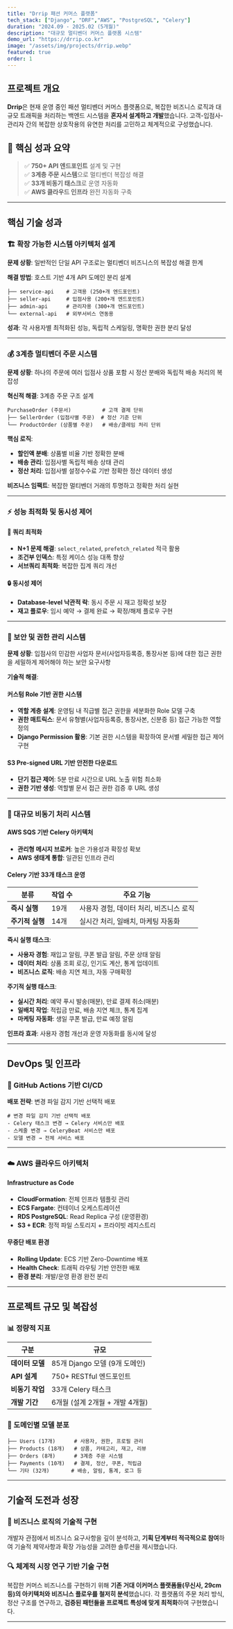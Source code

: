 ```yaml
---
title: "Drrip 패션 커머스 플랫폼"
tech_stack: ["Django", "DRF","AWS", "PostgreSQL", "Celery"]
duration: "2024.09 - 2025.02 (5개월)"
description: "대규모 멀티벤더 커머스 플랫폼 시스템"
demo_url: "https://drrip.co.kr"
image: "/assets/img/projects/drrip.webp"
featured: true
order: 1
---
```


## 프로젝트 개요

**Drrip**은 현재 운영 중인 패션 멀티벤더 커머스 플랫폼으로, 복잡한 비즈니스 로직과 대규모 트래픽을 처리하는 백엔드 시스템을 **혼자서 설계하고 개발**했습니다. 고객-입점사-관리자 간의 복잡한 상호작용의 유연한 처리를 고민하고 체계적으로 구성했습니다.

## 🎯 핵심 성과 요약

> ✅ **750+ API 엔드포인트** 설계 및 구현   
> ✅ **3계층 주문 시스템**으로 멀티벤더 복잡성 해결   
> ✅ **33개 비동기 태스크**로 운영 자동화   
> ✅ **AWS 클라우드 인프라** 완전 자동화 구축  

---

## 핵심 기술 성과

### 🏗️ 확장 가능한 시스템 아키텍처 설계

**문제 상황**: 일반적인 단일 API 구조로는 멀티벤더 비즈니스의 복잡성 해결 한계

**해결 방법**: 호스트 기반 4개 API 도메인 분리 설계

```
├── service-api    # 고객용 (250+개 엔드포인트)
├── seller-api     # 입점사용 (200+개 엔드포인트)  
├── admin-api      # 관리자용 (300+개 엔드포인트)
└── external-api   # 외부서비스 연동용
```

**성과**: 각 사용자별 최적화된 성능, 독립적 스케일링, 명확한 권한 분리 달성

---

### 💰 3계층 멀티벤더 주문 시스템

**문제 상황**: 하나의 주문에 여러 입점사 상품 포함 시 정산 분배와 독립적 배송 처리의 복잡성

**혁신적 해결**: 3계층 주문 구조 설계

```
PurchaseOrder (주문서)          # 고객 결제 단위
├── SellerOrder (입점사별 주문)  # 정산 기준 단위  
└── ProductOrder (상품별 주문)   # 배송/클레임 처리 단위
```

**핵심 로직**:
- **할인액 분배**: 상품별 비율 기반 정확한 분배
- **배송 관리**: 입점사별 독립적 배송 상태 관리
- **정산 처리**: 입점사별 설정수수료 기반 정확한 정산 데이터 생성

**비즈니스 임팩트**: 복잡한 멀티벤더 거래의 투명하고 정확한 처리 실현

---

### ⚡ 성능 최적화 및 동시성 제어

#### 🚀 쿼리 최적화
- **N+1 문제 해결**: `select_related`, `prefetch_related` 적극 활용
- **조건부 인덱스**: 특정 케이스 성능 대폭 향상
- **서브쿼리 최적화**: 복잡한 집계 쿼리 개선

#### 🔒 동시성 제어
- **Database-level 낙관적 락**: 동시 주문 시 재고 정확성 보장
- **재고 플로우**: 임시 예약 → 결제 완료 → 확정/해제 플로우 구현

---

### 🔐 보안 및 권한 관리 시스템

**문제 상황**: 입점사의 민감한 사업자 문서(사업자등록증, 통장사본 등)에 대한 접근 권한을 세밀하게 제어해야 하는 보안 요구사항

**기술적 해결**:

#### **커스텀 Role 기반 권한 시스템**
- **역할 계층 설계**: 운영팀 내 직급별 접근 권한을 세분화한 Role 모델 구축
- **권한 매트릭스**: 문서 유형별(사업자등록증, 통장사본, 신분증 등) 접근 가능한 역할 정의
- **Django Permission 활용**: 기본 권한 시스템을 확장하여 문서별 세밀한 접근 제어 구현

#### **S3 Pre-signed URL 기반 안전한 다운로드**
- **단기 접근 제어**: 5분 만료 시간으로 URL 노출 위험 최소화
- **권한 기반 생성**: 역할별 문서 접근 권한 검증 후 URL 생성

---

### 🔄 대규모 비동기 처리 시스템

#### **AWS SQS 기반 Celery 아키텍처**
- **관리형 메시지 브로커**: 높은 가용성과 확장성 확보
- **AWS 생태계 통합**: 일관된 인프라 관리

#### **Celery 기반 33개 태스크 운영**

| 분류 | 작업 수 | 주요 기능 |
|------|---------|-----------|
| **즉시 실행** | 19개 | 사용자 경험, 데이터 처리, 비즈니스 로직 |
| **주기적 실행** | 14개 | 실시간 처리, 일배치, 마케팅 자동화 |

**즉시 실행 태스크**:
- **사용자 경험**: 재입고 알림, 쿠폰 발급 알림, 주문 상태 알림
- **데이터 처리**: 상품 조회 로깅, 인기도 계산, 통계 업데이트
- **비즈니스 로직**: 배송 지연 체크, 자동 구매확정

**주기적 실행 태스크**:
- **실시간 처리**: 예약 푸시 발송(매분), 만료 결제 취소(매분)
- **일배치 작업**: 적립금 만료, 배송 지연 체크, 통계 집계
- **마케팅 자동화**: 생일 쿠폰 발급, 만료 예정 알림

**인프라 효과**: 사용자 경험 개선과 운영 자동화를 동시에 달성

---

## DevOps 및 인프라

### 🚀 GitHub Actions 기반 CI/CD

**배포 전략**: 변경 파일 감지 기반 선택적 배포

```
# 변경 파일 감지 기반 선택적 배포
- Celery 태스크 변경 → Celery 서비스만 배포
- 스케줄 변경 → CeleryBeat 서비스만 배포
- 모델 변경 → 전체 서비스 배포
```

---

### ☁️ AWS 클라우드 아키텍처

#### **Infrastructure as Code**
- **CloudFormation**: 전체 인프라 템플릿 관리
- **ECS Fargate**: 컨테이너 오케스트레이션
- **RDS PostgreSQL**: Read Replica 구성 (운영환경)
- **S3 + ECR**: 정적 파일 스토리지 + 프라이빗 레지스트리

#### **무중단 배포 환경**
- **Rolling Update**: ECS 기반 Zero-Downtime 배포
- **Health Check**: 트래픽 라우팅 기반 안전한 배포
- **환경 분리**: 개발/운영 환경 완전 분리

---

## 프로젝트 규모 및 복잡성

### 📊 정량적 지표

| 구분 | 규모 |
|------|------|
| **데이터 모델** | 85개 Django 모델 (9개 도메인) |
| **API 설계** | 750+ RESTful 엔드포인트 |
| **비동기 작업** | 33개 Celery 태스크 |
| **개발 기간** | 6개월 (설계 2개월 + 개발 4개월) |

### 🎯 도메인별 모델 분포

```
├── Users (17개)      # 사용자, 권한, 프로필 관리
├── Products (18개)   # 상품, 카테고리, 재고, 리뷰  
├── Orders (8개)      # 3계층 주문 시스템
├── Payments (10개)   # 결제, 정산, 쿠폰, 적립금
└── 기타 (32개)       # 배송, 알림, 통계, 로그 등
```

---

## 기술적 도전과 성장

### 🧠 비즈니스 로직의 기술적 구현
개발자 관점에서 비즈니스 요구사항을 깊이 분석하고, **기획 단계부터 적극적으로 참여**하여 기술적 제약사항과 확장 가능성을 고려한 솔루션을 제시했습니다.

### 🔍 체계적 시장 연구 기반 기술 구현
복잡한 커머스 비즈니스를 구현하기 위해 **기존 거대 이커머스 플랫폼들(무신사, 29cm 등)의 아키텍처와 비즈니스 플로우를 철저히 분석**했습니다. 각 플랫폼의 주문 처리 방식, 정산 구조를 연구하고, **검증된 패턴들을 프로젝트 특성에 맞게 최적화**하여 구현했습니다.

---
